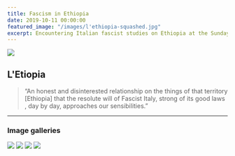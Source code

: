 ```yaml
---
title: Fascism in Ethiopia
date: 2019-10-11 00:00:00
featured_image: "/images/l'ethiopia-squashed.jpg"
excerpt: Encountering Italian fascist studies on Ethiopia at the Sunday antique market in Vicenza, Italy.
---
```


![](/images/l'ethiopia-squashed.jpg)

## L'Etiopia


> “An honest and disinterested relationship on the things of that territory [Ethiopia] that the resolute will of Fascist Italy, strong of its good laws , day by day, approaches our sensibilities.”



---

### Image galleries


<div class="gallery" data-columns="1">
	<img src="/images/ethiopia/etiopia 1-squashed.jpg">
	<img src="/images/ethiopia/etiopia 2-squashed.jpg">
	<img src="/images/ethiopia/etiopia 3-squashed.jpg">
	<img src="/images/ethiopia/etiopia 4-squashed.jpg">
</div>

